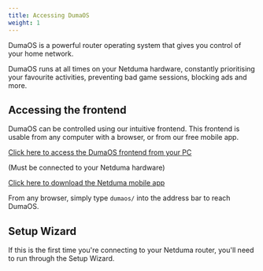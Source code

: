 ```yaml
---
title: Accessing DumaOS
weight: 1
---
```


DumaOS is a powerful router operating system that gives you control of your home network.

DumaOS runs at all times on your Netduma hardware, constantly prioritising your favourite activities, preventing bad game sessions, blocking ads and more.

## Accessing the frontend

DumaOS can be controlled using our intuitive frontend. This frontend is usable from any computer with a browser, or from our free mobile app.

[Click here to access the DumaOS frontend from your PC](http://dumaos/)

(Must be connected to your Netduma hardware)

[Click here to download the Netduma mobile app]([https://mobile.dumaos.com/](https://mobile.dumaos.com/))

From any browser, simply type `dumaos/` into the address bar to reach DumaOS.

## Setup Wizard

If this is the first time you're connecting to your Netduma router, you'll need to run through the Setup Wizard.
